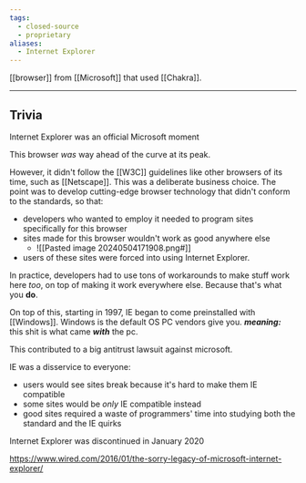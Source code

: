 ```yaml
---
tags:
  - closed-source
  - proprietary
aliases:
  - Internet Explorer
---
```

[[browser]] from [[Microsoft]] that used [[Chakra]].

---

## Trivia

Internet Explorer was an official Microsoft moment

This browser *was* way ahead of the curve at its peak.

However, it didn't follow the [[W3C]] guidelines like other browsers of its time, such as [[Netscape]].
This was a deliberate business choice.
The point was to develop cutting-edge browser technology that didn't conform to the standards, so that:
- developers who wanted to employ it needed to program sites specifically for this browser
- sites made for this browser wouldn't work as good anywhere else
	- ![[Pasted image 20240504171908.png#]]
- users of these sites were forced into using Internet Explorer.

In practice, developers had to use tons of workarounds to make stuff work here _too_, on top of making it work everywhere else. Because that's what you **do**.

On top of this, starting in 1997, IE began to come preinstalled with [[Windows]].
Windows is the default OS PC vendors give you.
**_meaning:_** this shit is what came _**with**_ the pc.

This contributed to a big antitrust lawsuit against microsoft.

IE was a disservice to everyone:
- users would see sites break because it's hard to make them IE compatible
- some sites would be _only_ IE compatible instead
- good sites required a waste of programmers' time into studying both the standard and the IE quirks

Internet Explorer was discontinued in January 2020

https://www.wired.com/2016/01/the-sorry-legacy-of-microsoft-internet-explorer/
